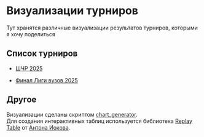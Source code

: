 # Визуализации турниров

Тут хранятся различные визуализации результатов турниров, которыми я хочу поделиться

## Список турниров

- [ШЧР 2025](shchr25/shchr2025.html)

- [Финал Лиги вузов 2025](lv25/lv25.html)

## Другое

Визуализации сделаны скриптом [chart_generator](https://github.com/a-berez/games_features/tree/main/chart_generator).  
Для создания интерактивных таблиц используется библиотека [Replay Table](https://github.com/antoniokov/replay-table) от [Антона Иокова](https://github.com/antoniokov/).